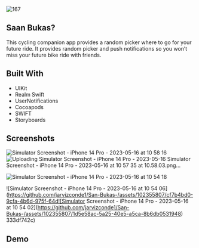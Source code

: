 



![167](https://github.com/jarvizconde1/San-Bukas-/assets/102355807/e4250322-cfcb-4d83-8e54-b229902c9967)



## Saan Bukas?
                                 
This cycling companion app provides a random picker where to go for your future ride. It provides random picker and push notifications so you won’t miss your future bike ride with friends.

## Built With
* UIKit 
* Realm Swift 
* UserNotifications 
* Cocoapods 
* SWIFT
* Storyboards


## Screenshots

![Simulator Screenshot - iPhone 14 Pro - 2023-05-16 at 10 58 16](https://github.com/jarvizconde1/San-Bukas-/assets/102355807/833e0c5a-e5c2-4f29-955a-4c294aad534c)
![Uploading Simulator Screenshot - iPhone 14 Pro - 2023-05-16 ![Simulator Screenshot - iPhone 14 Pro - 2023-05-16 at 10 57 35](https://github.com/jarvizconde1/San-Bukas-/assets/102355807/847bd7b3-e1a8-4c60-b3ad-8480f6b8179f)
at 10.58.03.png…]()

![Simulator Screenshot - iPhone 14 Pro - 2023-05-16 at 10 54 18](https://github.com/jarvizconde1/San-Bukas-/assets/102355807/9a4bbef4-808a-427b-954e-73710dec0246)

![Simulator Screenshot - iPhone 14 Pro - 2023-05-16 at 10 54 06](https://github.com/jarvizconde1/San-Bukas-/assets/102355807/cf7b4bd0-9cfa-4b6d-975f-64d![Simulator Screenshot - iPhone 14 Pro - 2023-05-16 at 10 54 02](https://github.com/jarvizconde1/San-Bukas-/assets/102355807/1d5e58ac-5a25-40e5-a5ca-8b6db0531948)
333df742c)


## Demo





